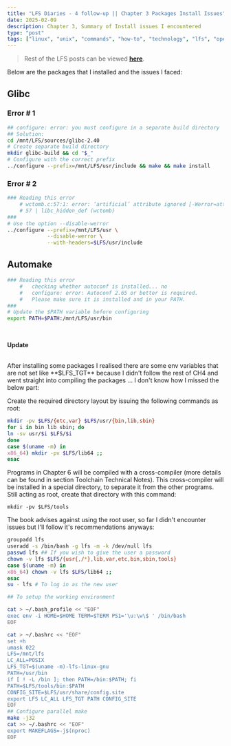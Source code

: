 ```yaml
---
title: "LFS Diaries - 4 follow-up || Chapter 3 Packages Install Issues"
date: 2025-02-09  
description: Chapter 3, Summary of Install issues I encountered
type: "post"  
tags: ["linux", "unix", "commands", "how-to", "technology", "lfs", "operating systems", "kernel"]
---
```


> Rest of the LFS posts can be viewed [**here**](https://techwebunraveled.xyz/tags/lfs/).

Below are the packages that I installed and the issues I faced:

## Glibc

### Error # 1 

```bash
## configure: error: you must configure in a separate build directory
## Solution: 
cd /mnt/LFS/sources/glibc-2.40
# Create separate build directory
mkdir glibc-build && cd "$_"
# Configure with the correct prefix
../configure --prefix=/mnt/LFS/usr/include && make && make install
```
### Error # 2

```bash
### Reading this error
    # wctomb.c:57:1: error: ‘artificial’ attribute ignored [-Werror=attributes]
    # 57 | libc_hidden_def (wctomb)
###
# Use the option --disable-werror
../configure --prefix=/mnt/LFS/usr \
             --disable-werror \
             --with-headers=$LFS/usr/include
```

## Automake

```bash
### Reading this error
    #   checking whether autoconf is installed... no
    #   configure: error: Autoconf 2.65 or better is required.
    #   Please make sure it is installed and in your PATH.
###
# Update the $PATH variable before configuring
export PATH=$PATH:/mnt/LFS/usr/bin
```
<br>

**Update**

<br>
After installing some packages I realised there are some env variables that are not set like **$LFS_TGT** because I didn't follow the rest of CH4 and went straight into compiling the packages ... I don't know how I missed the below part:

Create the required directory layout by issuing the following commands as root:

```bash
mkdir -pv $LFS/{etc,var} $LFS/usr/{bin,lib,sbin}
for i in bin lib sbin; do
ln -sv usr/$i $LFS/$i
done
case $(uname -m) in
x86_64) mkdir -pv $LFS/lib64 ;;
esac
```

Programs in Chapter 6 will be compiled with a cross-compiler (more details can be found in section Toolchain Technical Notes). This cross-compiler will be installed in a special directory, to separate it from the other programs. Still acting as root, create that directory with this command:

```
mkdir -pv $LFS/tools
```

The book advises against using the root user, so far I didn't encounter issues but I'll follow it's recommendations anyways:

```bash
groupadd lfs
useradd -s /bin/bash -g lfs -m -k /dev/null lfs
passwd lfs ## If you wish to give the user a password
chown -v lfs $LFS/{usr{,/*},lib,var,etc,bin,sbin,tools}
case $(uname -m) in
x86_64) chown -v lfs $LFS/lib64 ;;
esac  
su - lfs # To log in as the new user  

## To setup the working environment

cat > ~/.bash_profile << "EOF"
exec env -i HOME=$HOME TERM=$TERM PS1='\u:\w\$ ' /bin/bash
EOF

cat > ~/.bashrc << "EOF"
set +h
umask 022
LFS=/mnt/lfs
LC_ALL=POSIX
LFS_TGT=$(uname -m)-lfs-linux-gnu
PATH=/usr/bin
if [ ! -L /bin ]; then PATH=/bin:$PATH; fi
PATH=$LFS/tools/bin:$PATH
CONFIG_SITE=$LFS/usr/share/config.site
export LFS LC_ALL LFS_TGT PATH CONFIG_SITE
EOF
## Configure parallel make
make -j32
cat >> ~/.bashrc << "EOF"
export MAKEFLAGS=-j$(nproc)
EOF
```